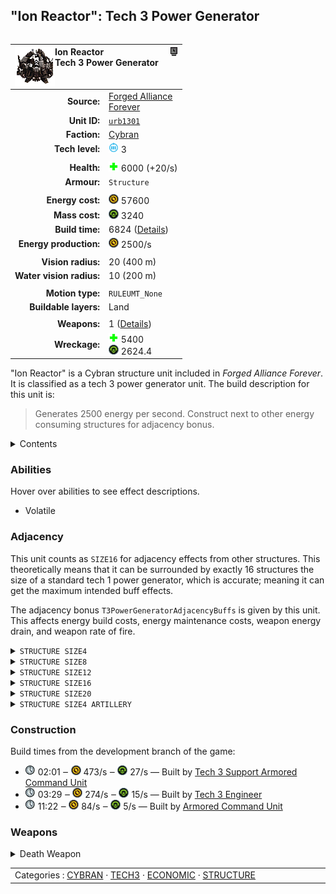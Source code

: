 "Ion Reactor": Tech 3 Power Generator
----
<table align="right">
    <thead>
        <tr>
            <th align="left" colspan="2">
                <img align="left" src="icons/units/URB1301_icon.png" title="Ion Reactor unit icon" /><img align="right" src="icons/strategicicons/icon_structure3_energy_rest.png" title="icon_structure3_energy" />Ion Reactor<br />Tech 3 Power Generator
            </th>
        </tr>
    </thead>
    <tbody>
        <tr>
            <td align="right"><strong>Source:</strong></td>
            <td><a href="Forged Alliance Forever">Forged Alliance<br />Forever</a></td>
        </tr>
        <tr>
            <td align="right"><strong>Unit ID:</strong></td>
            <td><a href="https://github.com/FAForever/fa/D:/faf-development/fa/units/URB1301/URB1301_unit.bp"><code>urb1301</code></a></td>
        </tr>
        <tr>
            <td align="right"><strong>Faction:</strong></td>
            <td><a href="_categories.CYBRAN">Cybran</a></td>
        </tr>
        <tr>
            <td align="right"><strong>Tech level:</strong></td>
            <td><img src="icons/T3.png" title="Tech 3" /> 3</td>
        </tr>
        <tr><td align="center" colspan="2"></td></tr>
        <tr>
            <td align="right"><strong>Health:</strong></td>
            <td><img src="icons/health.png" title="Health" /> 6000 (+20/s)</td>
        </tr>
        <tr>
            <td align="right"><strong>Armour:</strong></td>
            <td><code>Structure</code></td>
        </tr>
        <tr><td align="center" colspan="2"></td></tr>
        <tr>
            <td align="right"><strong>Energy cost:</strong></td>
            <td><img src="icons/energy.png" title="Energy" /> 57600</td>
        </tr>
        <tr>
            <td align="right"><strong>Mass cost:</strong></td>
            <td><img src="icons/mass.png" title="Mass" /> 3240</td>
        </tr>
        <tr>
            <td align="right"><strong>Build time:</strong></td>
            <td>6824 (<a href="#construction">Details</a>)</td>
        </tr>
        <tr>
            <td align="right"><strong>Energy production:</strong></td>
            <td><img src="icons/energy.png" title="Energy" /> 2500/s</td>
        </tr>
        <tr><td align="center" colspan="2"></td></tr>
        <tr>
            <td align="right"><strong>Vision radius:</strong></td>
            <td> <span title="0.40 km, 0.25 mi">20 (400 m)</span></td>
        </tr>
        <tr>
            <td align="right"><strong>Water vision radius:</strong></td>
            <td> <span title="0.20 km, 0.12 mi">10 (200 m)</span></td>
        </tr>
        <tr><td align="center" colspan="2"></td></tr>
        <tr>
            <td align="right"><strong>Motion type:</strong></td>
            <td><code>RULEUMT_None</code></td>
        </tr>
        <tr>
            <td align="right"><strong>Buildable layers:</strong></td>
            <td>Land</td>
        </tr>
        <tr><td align="center" colspan="2"></td></tr>
        <tr>
            <td align="right"><strong>Weapons:</strong></td>
            <td>1 (<a href="#weapons">Details</a>)</td>
        </tr>
        <tr>
            <td align="right"><strong>Wreckage:</strong></td>
            <td><img src="icons/health.png" title="Health" /> 5400<br /><img src="icons/mass.png" title="Mass" /> 2624.4</td>
        </tr>
    </tbody>
</table>

"Ion Reactor" is a Cybran structure unit included in *Forged Alliance Forever*.
It is classified as a tech 3 power generator unit.
The build description for this unit is:

<blockquote>Generates 2500 energy per second. Construct next to other energy consuming structures for adjacency bonus.</blockquote>

<details>
<summary>Contents</summary>

1. – <a href="#abilities">Abilities</a>
2. – <a href="#adjacency">Adjacency</a>
3. – <a href="#construction">Construction</a>
4. – <a href="#weapons">Weapons</a>
</details>

### Abilities
Hover over abilities to see effect descriptions.

* <span title="Has a death weapon">Volatile</span>

### Adjacency
This unit counts as `SIZE16` for adjacency effects from other structures. This theoretically means that it can be surrounded by exactly 16 structures the size of a standard tech 1 power generator, which is accurate; meaning it can get the maximum intended buff effects. 

The adjacency bonus `T3PowerGeneratorAdjacencyBuffs` is given by this unit. This affects energy build costs, energy maintenance costs, weapon energy drain, and weapon rate of fire.

<details>
<summary><code>STRUCTURE SIZE4</code></summary>
<p>
    <table>
        <tr>
            <td align="right"><strong>Energy build costs:</strong></td>
            <td>-3⁄16</td>
        </tr>
        <tr>
            <td align="right"><strong>Energy maintenance costs:</strong></td>
            <td>-3⁄16</td>
        </tr>
        <tr>
            <td align="right"><strong>Weapon energy drain:</strong></td>
            <td>-3⁄40</td>
        </tr>
    </table>
</p>
</details>


<details>
<summary><code>STRUCTURE SIZE8</code></summary>
<p>
    <table>
        <tr>
            <td align="right"><strong>Energy build costs:</strong></td>
            <td>-3⁄16</td>
        </tr>
        <tr>
            <td align="right"><strong>Energy maintenance costs:</strong></td>
            <td>-3⁄16</td>
        </tr>
        <tr>
            <td align="right"><strong>Weapon energy drain:</strong></td>
            <td>-3⁄40</td>
        </tr>
        <tr>
            <td align="right"><strong>Weapon rate of fire:</strong></td>
            <td>-1⁄10</td>
        </tr>
    </table>
</p>
</details>


<details>
<summary><code>STRUCTURE SIZE12</code></summary>
<p>
    <table>
        <tr>
            <td align="right"><strong>Energy build costs:</strong></td>
            <td>-3⁄16</td>
        </tr>
        <tr>
            <td align="right"><strong>Energy maintenance costs:</strong></td>
            <td>-3⁄16</td>
        </tr>
        <tr>
            <td align="right"><strong>Weapon energy drain:</strong></td>
            <td>-3⁄40</td>
        </tr>
        <tr>
            <td align="right"><strong>Weapon rate of fire:</strong></td>
            <td>-1⁄10</td>
        </tr>
    </table>
</p>
</details>


<details>
<summary><code>STRUCTURE SIZE16</code></summary>
<p>
    <table>
        <tr>
            <td align="right"><strong>Energy build costs:</strong></td>
            <td>-1⁄6.4</td>
        </tr>
        <tr>
            <td align="right"><strong>Energy maintenance costs:</strong></td>
            <td>-3⁄16</td>
        </tr>
        <tr>
            <td align="right"><strong>Weapon energy drain:</strong></td>
            <td>-3⁄40</td>
        </tr>
        <tr>
            <td align="right"><strong>Weapon rate of fire:</strong></td>
            <td>-1⁄10</td>
        </tr>
    </table>
</p>
</details>


<details>
<summary><code>STRUCTURE SIZE20</code></summary>
<p>
    <table>
        <tr>
            <td align="right"><strong>Energy build costs:</strong></td>
            <td>-1⁄20</td>
        </tr>
        <tr>
            <td align="right"><strong>Energy maintenance costs:</strong></td>
            <td>-3⁄16</td>
        </tr>
        <tr>
            <td align="right"><strong>Weapon energy drain:</strong></td>
            <td>-3⁄40</td>
        </tr>
        <tr>
            <td align="right"><strong>Weapon rate of fire:</strong></td>
            <td>-1⁄22.22</td>
        </tr>
    </table>
</p>
</details>


<details>
<summary><code>STRUCTURE SIZE4 ARTILLERY</code></summary>
<p>
    <table>
        <tr>
            <td align="right"><strong>Weapon rate of fire:</strong></td>
            <td>-1⁄10</td>
        </tr>
    </table>
</p>
</details>


### Construction
Build times from the development branch of the game:
* <img src="icons/time.png" title="Time" /> 02:01 ‒ <img src="icons/energy.png" title="Energy" /> 473/s ‒ <img src="icons/mass.png" title="Mass" /> 27/s — Built by <a href="URL0301">Tech 3 Support Armored Command Unit</a>
* <img src="icons/time.png" title="Time" /> 03:29 ‒ <img src="icons/energy.png" title="Energy" /> 274/s ‒ <img src="icons/mass.png" title="Mass" /> 15/s — Built by <a href="URL0309">Tech 3 Engineer</a>
* <img src="icons/time.png" title="Time" /> 11:22 ‒ <img src="icons/energy.png" title="Energy" /> 84/s ‒ <img src="icons/mass.png" title="Mass" /> 5/s — Built by <a href="URL0001">Armored Command Unit</a>

### Weapons
<details>
<summary>Death Weapon</summary>
<p>
    <table>
        <tr>
            <td align="right"><strong>Damage:</strong></td>
            <td>5500</td>
        </tr>
        <tr>
            <td align="right"><strong>Damage radius:</strong></td>
            <td> <span title="0.20 km, 0.12 mi">10 (200 m)</span></td>
        </tr>
        <tr>
            <td align="right"><strong>Damage type:</strong></td>
            <td><code>DeathExplosion</code></td>
        </tr>
        <tr>
            <td align="right"><strong>Flags:</strong></td>
            <td>Damage friendly</td>
        </tr>
    </table>
</p>
</details>


<table align="center">
<td width="1215px">Categories : 
<a href="_categories.CYBRAN">CYBRAN</a> · 
<a href="_categories.TECH3">TECH3</a> · 
<a href="_categories.ECONOMIC">ECONOMIC</a> · 
<a href="_categories.STRUCTURE">STRUCTURE</a></td>
</table>
